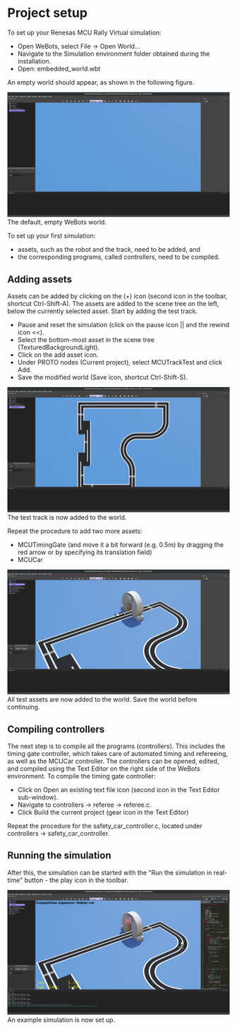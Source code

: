 # Project setup

To set up your Renesas MCU Rally Virtual simulation:

- Open WeBots, select File -> Open World...
- Navigate to the Simulation environment folder obtained during the installation.
- Open: embedded_world.wbt

An empty world should appear, as shown in the following figure.

![empty_world](img/empty_world.png)
The default, empty WeBots world.

To set up your first simulation:

- assets, such as the robot and the track, need to be added, and
- the corresponding programs, called controllers, need to be compiled.

## Adding assets

Assets can be added by clicking on the (+) icon (second icon in the toolbar, shortcut Ctrl-Shift-A). The assets are added to the scene tree on the left, below the currently selected asset. Start by adding the test track.

- Pause and reset the simulation (click on the pause icon || and the rewind icon <<).
- Select the bottom-most asset in the scene tree (TexturedBackgroundLight).
- Click on the add asset icon.
- Under PROTO nodes (Current project), select MCUTrackTest and click Add.
- Save the modified world (Save icon, shortcut Ctrl-Shift-S).

![test_track](img/test_track.png)
The test track is now added to the world.

Repeat the procedure to add two more assets:

- MCUTimingGate (and move it a bit forward (e.g. 0.5m) by dragging the red arrow or by specifying its translation field)
- MCUCar

![assets_added](img/assets_added.png)
All test assets are now added to the world. Save the world before continuing.

## Compiling controllers

The next step is to compile all the programs (controllers). This includes the timing gate controller, which takes care of automated timing and refereeing, as well as the MCUCar controller. The controllers can be opened, edited, and compiled using the Text Editor on the right side of the WeBots environment. To compile the timing gate controller:

- Click on Open an existing text file icon (second icon in the Text Editor sub-window).
- Navigate to controllers -> referee -> referee.c.
- Click Build the current project (gear icon in the Text Editor)

Repeat the procedure for the safety_car_controller.c, located under controllers -> safety_car_controller.

## Running the simulation

After this, the simulation can be started with the "Run the simulation in real-time" button - the play icon in the toolbar.

![simulation](img/simulation.png)
An example simulation is now set up.
